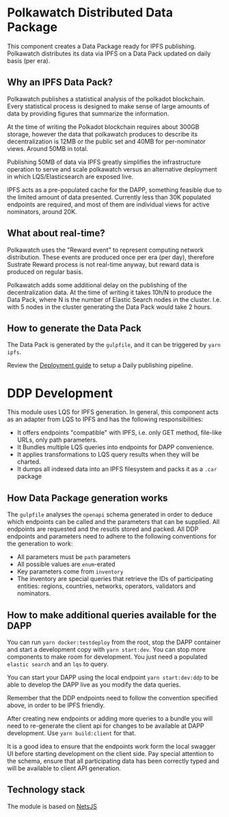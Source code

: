 # Polkawatch Distributed Data Package

This component creates a Data Package ready for IPFS publishing. Polkawatch distributes its data via IPFS on a Data Pack
updated on daily basis (per era).

## Why an IPFS Data Pack?

Polkawatch publishes a statistical analysis of the polkadot blockchain. Every statistical process is designed to make
sense of large amounts of data by providing figures that summarize the information.

At the time of writing the Polkadot blockchain requires about 300GB storage, however the data that polkawatch produces
to describe its decentralization is 12MB or the public set and 40MB for per-nominator views. Around 50MB in total.

Publishing 50MB of data via IPFS greatly simplifies the infrastructure operation to serve and scale polkawatch versus
an alternative deployment in which LQS/Elasticsearch are exposed live.

IPFS acts as a pre-populated cache for the DAPP, something feasible due to the limited amount of data presented. 
Currently less than 30K populated endpoints are required, and most of them are individual views for active nominators,
around 20K.

## What about real-time?

Polkawatch uses the "Reward event" to represent computing network distribution. These events are produced once per era
(per day), therefore Sustrate Reward process is not real-time anyway, but reward data is produced on regular basis. 

Polkawatch adds some additional delay on the publishing of the decentralization data. At the time of writing it takes
10h/N to produce the Data Pack, where N is the number of Elastic Search nodes in the cluster. I.e. with 5 nodes in the
cluster generating the Data Pack would take 2 hours.

## How to generate the Data Pack

The Data Pack is generated by the ```gulpfile```, and it can be triggered by ```yarn ipfs```.

Review the [Deployment guide](../../deploy) to setup a Daily publishing pipeline.

# DDP Development

This module uses LQS for IPFS generation. In general, this component acts as an adapter from LQS to IPFS and has the 
following responsibilities:

- It offers endpoints "compatible" with IPFS, i.e. only GET method, file-like URLs, only path parameters.
- It Bundles multiple LQS queries into endpoints for DAPP convenience.
- It applies transformations to LQS query results when they will be charted.
- It dumps all indexed data into an IPFS filesystem and packs it as a ```.car``` package


## How Data Package generation works

The ```gulpfile``` analyses the ```openapi``` schema generated in order to deduce which endpoints can be called and the
parameters that can be supplied. All endpoints are requested and the resutls stored and packed. All DDP endpoints and 
parameters need to adhere to the following conventions for the generation to work:

- All parameters must be ```path``` parameters
- All possible values are ``enum``-erated
- Key parameters come from ```inventory```
- The inventory are special queries that retrieve the IDs of participating entities: regions, countries, networks, 
operators, validators and nominators.

## How to make additional queries available for the DAPP

You can run ```yarn docker:testdeploy``` from the root, stop the DAPP container and start a development copy with 
```yarn start:dev```. You can stop more components to make room for development. You just need a populated 
```elastic search``` and an ```lqs``` to query.

You can start your DAPP using the local endpoint ```yarn start:dev:ddp``` to be able to develop the DAPP live as you
modify the data queries.

Remember that the DDP endpoints need to follow the convention specified above, in order to be IPFS friendly.

After creating new endpoints or adding more queries to a bundle you will need to re-generate the client api for changes
to be available at DAPP development. Use ```yarn build:client``` for that.

It is a good idea to ensure that the endpoints work form the local swagger UI before starting development on the
client side. Pay special attention to the schema, ensure that all participating data has been correctly typed and will be
available to client API generation.

## Technology stack

The module is based on [NetsJS](https://nestjs.com/)

